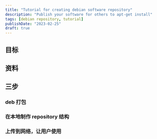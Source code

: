 ```yaml
---
title: "Tutorial for creating debian software repository"
description: "Publish your software for others to apt-get install"
tags: [debian repository, tutorial]
publishDate: "2023-02-25"
draft: true
---
```


## 目标

## 资料

## 三步

### deb 打包

### 在本地制作 repository 结构

### 上传到网络，让用户使用
